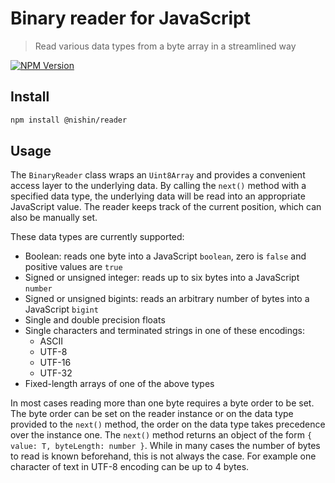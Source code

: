 # Binary reader for JavaScript

> Read various data types from a byte array in a streamlined way

[![NPM Version][npm-image]][npm-url]

## Install

```sh
npm install @nishin/reader
```

## Usage

The `BinaryReader` class wraps an `Uint8Array` and provides a convenient access layer to the underlying data. By calling the `next()` method with a specified data type, the underlying data will be read into an appropriate JavaScript value. The reader keeps track of the current position, which can also be manually set.

These data types are currently supported:

- Boolean: reads one byte into a JavaScript `boolean`, zero is `false` and positive values are `true`
- Signed or unsigned integer: reads up to six bytes into a JavaScript `number`
- Signed or unsigned bigints: reads an arbitrary number of bytes into a JavaScript `bigint`
- Single and double precision floats
- Single characters and terminated strings in one of these encodings:
  - ASCII
  - UTF-8
  - UTF-16
  - UTF-32
- Fixed-length arrays of one of the above types

In most cases reading more than one byte requires a byte order to be set. The byte order can be set on the reader instance or on the data type provided to the `next()` method, the order on the data type takes precedence over the instance one. The `next()` method returns an object of the form `{ value: T, byteLength: number }`. While in many cases the number of bytes to read is known beforehand, this is not always the case. For example one character of text in UTF-8 encoding can be up to 4 bytes.

[npm-image]: https://img.shields.io/npm/v/@nishin/reader.svg
[npm-url]: https://npmjs.org/package/@nishin/reader
